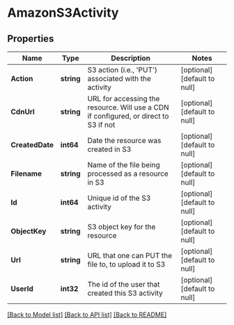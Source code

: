 # AmazonS3Activity

## Properties
Name | Type | Description | Notes
------------ | ------------- | ------------- | -------------
**Action** | **string** | S3 action (i.e., &#39;PUT&#39;) associated with the activity | [optional] [default to null]
**CdnUrl** | **string** | URL for accessing the resource. Will use a CDN if configured, or direct to S3 if not | [optional] [default to null]
**CreatedDate** | **int64** | Date the resource was created in S3 | [optional] [default to null]
**Filename** | **string** | Name of the file being processed as a resource in S3 | [optional] [default to null]
**Id** | **int64** | Unique id of the S3 activity | [optional] [default to null]
**ObjectKey** | **string** | S3 object key for the resource | [optional] [default to null]
**Url** | **string** | URL that one can PUT the file to, to upload it to S3 | [optional] [default to null]
**UserId** | **int32** | The id of the user that created this S3 activity | [optional] [default to null]

[[Back to Model list]](../README.md#documentation-for-models) [[Back to API list]](../README.md#documentation-for-api-endpoints) [[Back to README]](../README.md)


